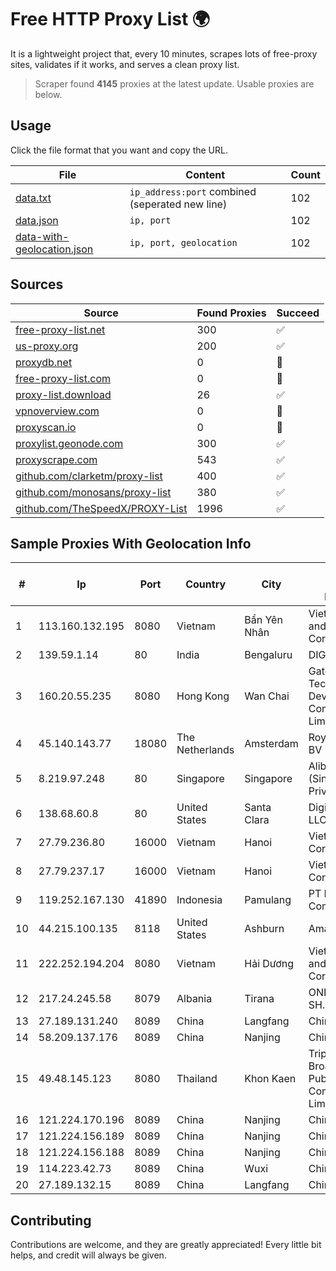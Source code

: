 
# Free HTTP Proxy List 🌍

It is a lightweight project that, every 10 minutes, scrapes lots of free-proxy sites, validates if it works, and serves a clean proxy list.


> Scraper found **4145** proxies at the latest update. Usable proxies are below.

## Usage

Click the file format that you want and copy the URL.


|File|Content|Count|
|----|-------|-----|
|[data.txt](https://raw.githubusercontent.com/themiralay/Proxy-List-World/master/data.txt)|`ip_address:port` combined (seperated new line)|102|
|[data.json](https://raw.githubusercontent.com/themiralay/Proxy-List-World/master/data.json)|`ip, port`|102|
|[data-with-geolocation.json](https://raw.githubusercontent.com/themiralay/Proxy-List-World/master/data-with-geolocation.json)|`ip, port, geolocation`|102|

## Sources

|Source|Found Proxies|Succeed|
|------|-------------|-------|
|[free-proxy-list.net](https://free-proxy-list.net)|300|✅|
|[us-proxy.org](https://www.us-proxy.org)|200|✅|
|[proxydb.net](http://proxydb.net)|0|🚫|
|[free-proxy-list.com](https://free-proxy-list.com/?page=&port=&type%5B%5D=http&type%5B%5D=https&up_time=0&search=Search)|0|🚫|
|[proxy-list.download](https://www.proxy-list.download/HTTP)|26|✅|
|[vpnoverview.com](https://vpnoverview.com/privacy/anonymous-browsing/free-proxy-servers)|0|🚫|
|[proxyscan.io](https://www.proxyscan.io)|0|🚫|
|[proxylist.geonode.com](https://proxylist.geonode.com/api/proxy-list?limit=300&page=1&sort_by=lastChecked&sort_type=desc&protocols=http,https)|300|✅|
|[proxyscrape.com](https://api.proxyscrape.com/v2/?request=displayproxies&protocol=http&timeout=10000&country=all&ssl=all&anonymity=all)|543|✅|
|[github.com/clarketm/proxy-list](https://raw.githubusercontent.com/clarketm/proxy-list/master/proxy-list-raw.txt)|400|✅|
|[github.com/monosans/proxy-list](https://raw.githubusercontent.com/monosans/proxy-list/main/proxies/http.txt)|380|✅|
|[github.com/TheSpeedX/PROXY-List](https://raw.githubusercontent.com/TheSpeedX/PROXY-List/master/http.txt)|1996|✅|


## Sample Proxies With Geolocation Info

|#|Ip|Port|Country|City|Internet Service Provider|
|-|--|----|-------|----|-------------------------|
|1|113.160.132.195|8080|Vietnam|Bẩn Yên Nhân|VietNam Post and Telecom Corporation|
|2|139.59.1.14|80|India|Bengaluru|DIGITALOCEAN|
|3|160.20.55.235|8080|Hong Kong|Wan Chai|Gateway Technology Development Company Limited|
|4|45.140.143.77|18080|The Netherlands|Amsterdam|RoyaleHosting BV|
|5|8.219.97.248|80|Singapore|Singapore|Alibaba Cloud (Singapore) Private Limited|
|6|138.68.60.8|80|United States|Santa Clara|DigitalOcean, LLC|
|7|27.79.236.80|16000|Vietnam|Hanoi|Viettel Corporation|
|8|27.79.237.17|16000|Vietnam|Hanoi|Viettel Corporation|
|9|119.252.167.130|41890|Indonesia|Pamulang|PT Indonesia Comnets Plus|
|10|44.215.100.135|8118|United States|Ashburn|Amazon.com|
|11|222.252.194.204|8080|Vietnam|Hải Dương|VietNam Post and Telecom Corporation|
|12|217.24.245.58|8079|Albania|Tirana|ONE ALBANIA SH.A.|
|13|27.189.131.240|8089|China|Langfang|Chinanet|
|14|58.209.137.176|8089|China|Nanjing|China Telecom|
|15|49.48.145.123|8080|Thailand|Khon Kaen|Triple T Broadband Public Company Limited|
|16|121.224.170.196|8089|China|Nanjing|China Telecom|
|17|121.224.156.189|8089|China|Nanjing|China Telecom|
|18|121.224.156.188|8089|China|Nanjing|China Telecom|
|19|114.223.42.73|8089|China|Wuxi|Chinanet|
|20|27.189.132.15|8089|China|Langfang|Chinanet|



## Contributing

Contributions are welcome, and they are greatly appreciated! Every
little bit helps, and credit will always be given.

